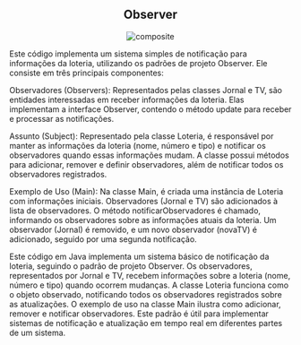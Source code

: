 
<h2 align="center">Observer</center></h2>

<p align="center">
  <img src="https://github.com/larissasouz/Bertoti/assets/102266928/0e1f503d-c987-4968-a361-8a71714ed5f6" alt="composite">
</p>


Este código implementa um sistema simples de notificação para informações da loteria, utilizando os padrões de projeto Observer. Ele consiste em três principais componentes:

Observadores (Observers): Representados pelas classes Jornal e TV, são entidades interessadas em receber informações da loteria. Elas implementam a interface Observer, contendo o método update para receber e processar as notificações.

Assunto (Subject): Representado pela classe Loteria, é responsável por manter as informações da loteria (nome, número e tipo) e notificar os observadores quando essas informações mudam. A classe possui métodos para adicionar, remover e definir observadores, além de notificar todos os observadores registrados.

Exemplo de Uso (Main): Na classe Main, é criada uma instância de Loteria com informações iniciais. Observadores (Jornal e TV) são adicionados à lista de observadores. O método notificarObservadores é chamado, informando os observadores sobre as informações atuais da loteria. Um observador (Jornal) é removido, e um novo observador (novaTV) é adicionado, seguido por uma segunda notificação.

Este código em Java implementa um sistema básico de notificação da loteria, seguindo o padrão de projeto Observer. Os observadores, representados por Jornal e TV, recebem informações sobre a loteria (nome, número e tipo) quando ocorrem mudanças. A classe Loteria funciona como o objeto observado, notificando todos os observadores registrados sobre as atualizações. O exemplo de uso na classe Main ilustra como adicionar, remover e notificar observadores. Este padrão é útil para implementar sistemas de notificação e atualização em tempo real em diferentes partes de um sistema.
